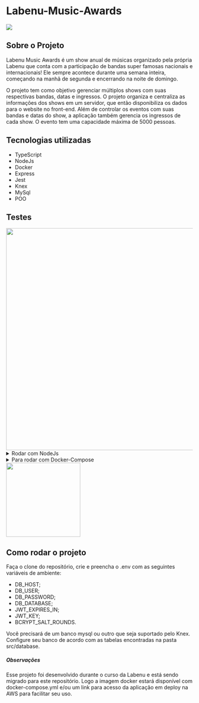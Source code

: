 # Labenu-Music-Awards

 <img src="http://img.shields.io/static/v1?label=STATUS&message=em-desenvolvimento&color=GREEN&style=for-the-badge"/>
 
 
 ## Sobre o Projeto
 
 
 Labenu Music Awards é um show anual de músicas organizado pela própria Labenu que conta com a participação
 de bandas super famosas nacionais e internacionais! Ele sempre acontece durante uma semana inteira,
 começando na manhã de segunda e encerrando na noite de domingo.
 
 
 O projeto tem como objetivo gerenciar múltiplos shows com suas respectivas bandas, datas e ingressos.
 O projeto organiza e centraliza as informações dos shows em um servidor, que então disponibiliza os dados
para o website no front-end. Além de controlar os eventos com suas bandas e datas do show,
a aplicação também gerencia os ingressos de cada show. O evento tem uma capacidade máxima de 5000 pessoas.


## Tecnologias utilizadas

- TypeScript
- NodeJs
- Docker
- Express
- Jest
- Knex
- MySql
- POO


## Testes 
<img src="https://user-images.githubusercontent.com/104647293/225711622-57a8b877-7dca-4390-b35d-dc836eeba833.png" width="600px" />

<details>
    <summary> Rodar com NodeJs </summary>
    <p> - Para rodar o projeto em seu host você presira ter o NOdeJs instalado; </p>
    <p> - Clone o repositório e use o comando 'npm i' para instalar as dependências; </p>
    <p> - Você precisará de um banco de dados para a aplicação funcionar corretamente; </p>
    <p> - Adicione seu acesso banco no .env com as seguintes chaves: </p>
    <p> - DB_HOST, DB_USER, DB_PASSWORD, DB_DATABASE, JWT_KEY = qualquerString, JWT_EXPIRES_IN = 24h, BCRYPT_SALT_ROUNDS = 12; </p>
    <p> - O Knex está configurado para usar o mysql, se seu banco for outro você precisa alterar essas configurações em BaseDataBase; </p>
    <p> - Por fim, você pode usar os comandos 'npm run build' e 'npm start' para rodar a aplicação; </p>
    <p> - Para fazer as requisições você pode usar o arquivo request.rest, você precisará da extenção Rest Client. </p>
</details>

<details> 
    <summary> Para rodar com Docker-Compose </summary> 
    <p> - Você preciar ter o <a href="https://docs.docker.com/get-docker/" target='_blank' > Docker </a> e o <a                   href="https://docs.docker.com/compose/install/" target='_blank' > Docker-Compose </a> instalados; </p>
 <p> - Copie o conteúdo do arquivo <a href="https://github.com/Programmer-Gabriel-Santos/Labenu-Music-Awards/blob/main/docker-compose.yml" target='blank'> docker-compose.yml </a> para um arquivo com o mesmo nome: docker-compose.yml em seu host; </p>
 <p> - Feito isso, use o comando 'docker-compose up' ou 'docker-compose up -d' para deixar seu terminal livre. </p>
 <p> - A partir desse docker-compose serão criados três containers: aplicação node, banco mysql e o gerenciador de banco adminer. </p>
 <p> - Caso queira conferir os dados do banco de forma manual e sua estrutura, pode acessar o adminer em seu localhost:3008, ou pode configurar outra            porta para ambos containers no docker-compose.yml. Certifique-se de que as portas listadas estão disponíveis em seu host antes de iniciar os              containers, altere apenas as portas para o seu host, as portas dos containers precisam ser as que estão listadas no docker-compose.yml para que a          aplicação funcione corretamente. Aqui está como deve ser seu login no adminer:
 </p>
 <p> Também serão criados: </p>
 <p> - Um volume com o nome 'dbLama' para o banco de dados, volume esse que poderá ser excluído após o uso da aplicação com o comando 'docker volume rm            dbLama'; 
 </p>
 <p> Um netWork com o nome 'netLama', que também poderá estar sendo removido após o fim do uso dos containers com o comando 'docker network rm netLama'.  </p>
 
</details>
 <img src="https://user-images.githubusercontent.com/104647293/226107935-7d4b6384-0c1f-418f-981d-0dd543c44a74.png" width="200px">


## Como rodar o projeto

Faça o clone do repositório, crie e preencha o .env com as seguintes variáveis de ambiente:

- DB_HOST;
- DB_USER;
- DB_PASSWORD;
- DB_DATABASE;
- JWT_EXPIRES_IN;
- JWT_KEY;
- BCRYPT_SALT_ROUNDS.

Você precisará de um banco mysql ou outro que seja suportado pelo Knex. Configure seu banco de acordo com as tabelas encontradas
na pasta src/database.

##### Observações

Esse projeto foi desenvolvido durante o curso da Labenu e está sendo migrado para este repositório. Logo a imagem docker estará disponível com docker-compose.yml e/ou um link para acesso da aplicação em deploy na AWS para facilitar seu uso.

